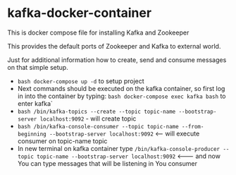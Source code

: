 # kafka-docker-container
This is docker compose file for installing Kafka and Zookeeper

This provides the default ports of Zookeeper and Kafka to external world.

Just for additional information how to create, send and consume messages on that simple setup.

- ```bash docker-compose up -d``` to setup project 
- Next commands should be executed on the kafka container, so first log in into the container by typing: ```bash docker-compose exec kafka bash``` to enter kafka`
- ```bash /bin/kafka-topics --create --topic topic-name --bootstrap-server localhost:9092``` - will create topic
- ```bash /bin/kafka-console-consumer --topic topic-name --from-beginning --bootstrap-server localhost:9092``` <-- will execute consumer on topic-name topic
- In new terminal on kafka container type ```/bin/kafka-console-producer --topic topic-name --bootstrap-server localhost:9092``` <--- and now You can type messages that will be listening in You consumer

